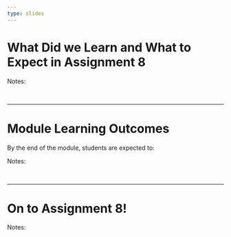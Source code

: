 ```yaml
---
type: slides
---
```


# What Did we Learn and What to Expect in Assignment 8

Notes:

<br>

---


# Module Learning Outcomes

By the end of the module, students are expected to:


Notes: 

<br>


---

# On to Assignment 8!

Notes: 

<br>

